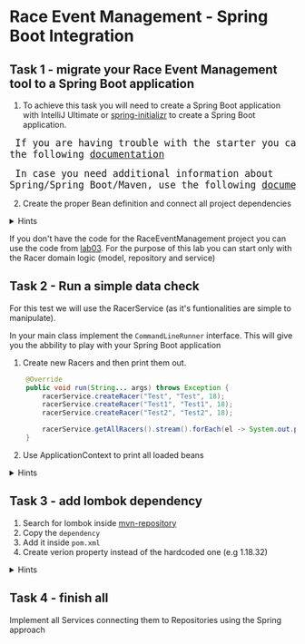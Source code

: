 # Race Event Management - Spring Boot Integration

## Task 1 - migrate your Race Event Management tool to a Spring Boot application
1. To achieve this task you will need to create a Spring Boot application with IntelliJ Ultimate or [spring-initializr](https://start.spring.io/) to create a Spring Boot application.

<big><pre>
If you are having trouble with the starter you can check the following [documentation](https://github.com/dreamix-fmi-course-2024/web-development-with-java-lab/tree/main/lab04/spring-initializr-tutorial.md)
</pre></big>

<big><pre>
In case you need additional information about Spring/Spring Boot/Maven, use the following [documentation](https://github.com/dreamix-fmi-course-2024/web-development-with-java-lab/tree/main/lab04/basic-guide.md)
</pre></big>


2. Create the proper Bean definition and connect all project dependencies
<details>
<summary>Hints</summary>

```md
- make use of @Autowired and @Component annotation
- Connect the respectful classes (e.g Service is containing Repository, Service can contain one or more Services)
```

</details>

If you don't have the code for the RaceEventManagement project you can use the code from [lab03](https://github.com/dreamix-fmi-course-2024/web-development-with-java-lab/tree/main/lab03/Race%20Event%20Management/src/bg/fmi/javacourse2024).
For the purpose of this lab you can start only with the Racer domain logic (model, repository and service)

## Task 2 - Run a simple data check
For this test we will use the RacerService (as it's funtionalities are simple to manipulate).

In your main class implement the `CommandLineRunner` interface. This will give you the abbility to play with your Spring Boot application

1. Create new Racers and then print them out.
```java
    @Override
    public void run(String... args) throws Exception {
        racerService.createRacer("Test", "Test", 18);
        racerService.createRacer("Test1", "Test1", 18);
        racerService.createRacer("Test2", "Test2", 18);

        racerService.getAllRacers().stream().forEach(el -> System.out.println(el));
    }

```

2. Use ApplicationContext to print all loaded beans

<details>
<summary>Hints</summary>

```java
@SpringBootApplication
public class RaceEventManagementApplication implements CommandLineRunner {

    public static void main(String[] args) {
        SpringApplication.run(RaceEventManagementApplication.class, args);
    }

    @Autowired
    private RacerService racerService;

    @Autowired
    private ApplicationContext context;

    @Override
    public void run(String... args) throws Exception {
        System.out.println("List of Beans provided by Spring Boot:");

        String[] beanNames = context.getBeanDefinitionNames();
        List<String> beanClasses = Stream.of(beanNames)
                .map(el -> context.getBean(el).getClass().toString())
                .filter(el -> el.contains("bg.fmi"))
                .toList();
        beanClasses.forEach(System.out::println);

        // uncomment to see all loaded beans
//        Arrays.sort(beanNames);
//        for (String beanName : beanNames) {
//            System.out.println(beanName + " - " + context.getBean(beanName).getClass());
//        }

        System.out.println(">>>>>>>>>>>> add custom logic here");

        racerService.createRacer("Test", "Test", 18);
        racerService.createRacer("Test1", "Test1", 18);
        racerService.createRacer("Test2", "Test2", 18);

        racerService.getAllRacers().stream().forEach(el -> System.out.println(el));
    }
}
```

</details>


## Task 3 - add lombok dependency
1. Search for lombok inside [mvn-repository](https://mvnrepository.com/)
2. Copy the `dependency`
3. Add it inside `pom.xml`
4. Create verion property instead of the hardcoded one (e.g 1.18.32)

<details>
<summary>Hints</summary>

```md
- [lombok-repo](https://mvnrepository.com/artifact/org.projectlombok/lombok)
- modify `properties` in order to introduce `lombok.version`
```

</details>

## Task 4 - finish all 
Implement all Services connecting them to Repositories using the Spring approach